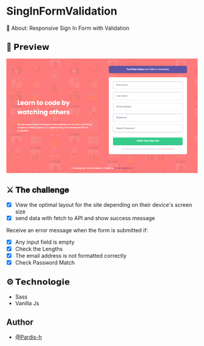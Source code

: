 # SingInFormValidation
🔎 About: Responsive Sign In Form with Validation

## 👀 𝗣𝗿𝗲𝘃𝗶𝗲𝘄
<img src="./readme-files/signin.png">

## ⚔️ 𝐓𝐡𝐞 𝐜𝐡𝐚𝐥𝐥𝐞𝐧𝐠𝐞
- [x]  View the optimal layout for the site depending on their device's screen size
- [x]  send data with fetch to API and show success message

Receive an error message when the form is submitted if:
- [x]  Any input field is empty
- [x]  Check the Lengths
- [x]  The email address is not formatted correctly     
- [x]  Check Password Match

## ⚙️ 𝗧𝗲𝗰𝗵𝗻𝗼𝗹𝗼𝗴𝗶𝗲
*   Sass
*   Vanilla Js

## Author
- [@Pardis-h](https://github.com/Pardis-h)
